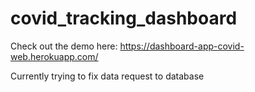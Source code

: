 # covid_tracking_dashboard
Check out the demo here: 
https://dashboard-app-covid-web.herokuapp.com/

Currently trying to fix data request to database
